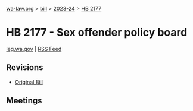 [wa-law.org](/) > [bill](/bill/) > [2023-24](/bill/2023-24/) > [HB 2177](/bill/2023-24/hb/2177/)

# HB 2177 - Sex offender policy board
[leg.wa.gov](https://app.leg.wa.gov/billsummary?BillNumber=2177&Year=2023&Initiative=false) | [RSS Feed](./rss.xml)

## Revisions
* [Original Bill](1/)

## Meetings